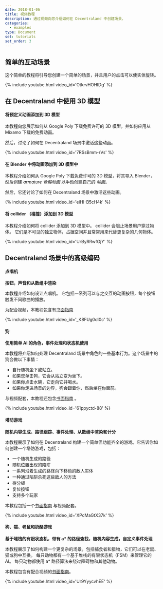 ```yaml
---
date: 2018-01-06
title: 视频教程
description: 通过视频向您介绍如何在 Decentraland 中创建场景。
categories:
  - examples
type: Document
set: tutorials
set_order: 3
---
```


## 简单的互动场景

这个简单的教程将引导您创建一个简单的场景，并且用户的点击可以使实体旋转。

{%  include youtube.html video_id='OtkrvHOHIDg'  %}

## 在 Decentraland 中使用 3D 模型

#### 将预定义动画添加到 3D 模型

本教程向您展示如何从 Google Poly 下载免费许可的 3D 模型，并如何应用从 Mixamo 下载的免费动画。

然后，讨论了如何在 Decentraland 场景中激活这些动画。

{%  include youtube.html video_id='7RSsBmm-rVs'  %}

#### 在 Blender 中将动画添加到 3D 模型中

本教程介绍如何从 Google Poly 下载免费许可的 3D 模型，将其导入 Blender，然后创建 _armature 骨骼动画_ 以手动创建自己的 _动画_。

然后，它还讨论了如何在 Decentraland 场景中激活这些动画。

{%  include youtube.html video_id='eiHI-B5cH4k'  %}

#### 将 collider （碰撞）添加到 3D 模型

本教程介绍如何将 collider 添加到 3D 模型中。 collider 会阻止场景用户穿过物体。 它们是不可见的独立物体，占据空间并且常常用来代替更复杂的几何物体。

{%  include youtube.html video_id='UrByRRwfGjY'  %}

## Decentraland 场景中的高级编码

#### 点唱机

**按钮，声音和从数组中渲染**

本教程介绍如何设计点唱机。 它包括一系列可以与之交互的动画按钮，每个按钮触发不同歌曲的播放。

为配合视频，本教程包含有[书面指南](https://steemit.com/tutorial/@hardlydifficult/decentraland-tutorial-creating-a-music-jukebox) 

{%  include youtube.html video_id='_K8FUg0dl0c'  %}

#### 狗

**使用简单 AI 的角色，事件处理和状态机使用**

本教程将介绍如何处理 Decentraland 场景中角色的一些基本行为。这个场景中的狗会做以下事情：

- 自行随机坐下或站立。
- 如果您单击狗，它会从站立变为坐下。
- 如果你点击水碗，它走向它并喝水。
- 如果你走进场景的边界，狗会跟着你，然后坐在你面前。

与视频配套，本教程还包含[书面指南](https://steemit.com/tutorial/@hardlydifficult/decentraland-tutorial-basic-ai-with-block-dog) 。

{%  include youtube.html video_id='61ppyctd-88'  %}

#### 塔防游戏

**随机内容生成、路径跟踪、事件处理、从数组中渲染和计分**

本教程展示了如何在 Decentraland 构建一个简单但功能齐全的游戏。它告诉你如何创建一个塔防游戏，包括：

- 一个随机生成的路径
- 随机位置出现的陷阱
- 一系列沿着生成的路径向下移动的敌人实体
- 一种通过陷阱杀死这些敌人的方法
- 得分板
- 复位按钮
- 支持多个玩家

本教程包括一个[书面指南](https://steemit.com/tutorial/@hardlydifficult/decentraland-tutorial-a-simple-tower-defense-game) 与视频配套。

{%  include youtube.html video_id='XPcMaGtX37k'  %}

#### 狗、猫、老鼠和奶酪游戏

**基于堆栈的有限状态机，带有 a\* 的路径查找，随机内容生成，自定义事件处理**

本教程展示了如何构建一个更复杂的场景，包括捕食者和猎物，它们可以在老鼠、猫或狗中互换。 每只动物都有一个基于堆栈的有限状态机（FSM）来管理它的 AI。 每只动物都使用 a\* 路径算法来绕过障碍物和其他动物。

本教程包含有配合视频的[书面指南](https://steemit.com/tutorial/@hardlydifficult/decentraland-tutorial-dog-cat-mouse-cheese-using-a-fsm)。

{%  include youtube.html video_id='Ur9YyycvhEE'  %}